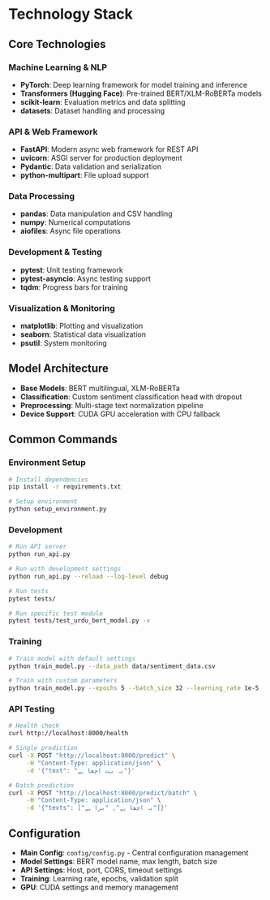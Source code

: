 # Technology Stack

## Core Technologies

### Machine Learning & NLP
- **PyTorch**: Deep learning framework for model training and inference
- **Transformers (Hugging Face)**: Pre-trained BERT/XLM-RoBERTa models
- **scikit-learn**: Evaluation metrics and data splitting
- **datasets**: Dataset handling and processing

### API & Web Framework
- **FastAPI**: Modern async web framework for REST API
- **uvicorn**: ASGI server for production deployment
- **Pydantic**: Data validation and serialization
- **python-multipart**: File upload support

### Data Processing
- **pandas**: Data manipulation and CSV handling
- **numpy**: Numerical computations
- **aiofiles**: Async file operations

### Development & Testing
- **pytest**: Unit testing framework
- **pytest-asyncio**: Async testing support
- **tqdm**: Progress bars for training

### Visualization & Monitoring
- **matplotlib**: Plotting and visualization
- **seaborn**: Statistical data visualization
- **psutil**: System monitoring

## Model Architecture

- **Base Models**: BERT multilingual, XLM-RoBERTa
- **Classification**: Custom sentiment classification head with dropout
- **Preprocessing**: Multi-stage text normalization pipeline
- **Device Support**: CUDA GPU acceleration with CPU fallback

## Common Commands

### Environment Setup
```bash
# Install dependencies
pip install -r requirements.txt

# Setup environment
python setup_environment.py
```

### Development
```bash
# Run API server
python run_api.py

# Run with development settings
python run_api.py --reload --log-level debug

# Run tests
pytest tests/

# Run specific test module
pytest tests/test_urdu_bert_model.py -v
```

### Training
```bash
# Train model with default settings
python train_model.py --data_path data/sentiment_data.csv

# Train with custom parameters
python train_model.py --epochs 5 --batch_size 32 --learning_rate 1e-5
```

### API Testing
```bash
# Health check
curl http://localhost:8000/health

# Single prediction
curl -X POST "http://localhost:8000/predict" \
     -H "Content-Type: application/json" \
     -d '{"text": "یہ بہت اچھا ہے"}'

# Batch prediction
curl -X POST "http://localhost:8000/predict/batch" \
     -H "Content-Type: application/json" \
     -d '{"texts": ["یہ اچھا ہے", "برا ہے"]}'
```

## Configuration

- **Main Config**: `config/config.py` - Central configuration management
- **Model Settings**: BERT model name, max length, batch size
- **API Settings**: Host, port, CORS, timeout settings
- **Training**: Learning rate, epochs, validation split
- **GPU**: CUDA settings and memory management